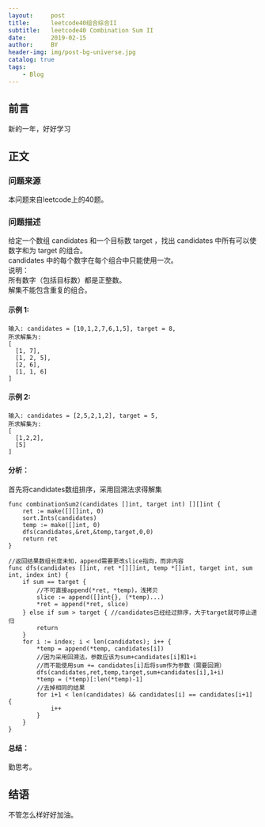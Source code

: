 ```yaml
---
layout:     post
title:      leetcode40组合综合II
subtitle:   leetcode40 Combination Sum II
date:       2019-02-15
author:     BY
header-img: img/post-bg-universe.jpg
catalog: true
tags:
    - Blog
---
```



## 前言

新的一年，好好学习

## 正文

### 问题来源

本问题来自leetcode上的40题。

### 问题描述

给定一个数组 candidates 和一个目标数 target ，找出 candidates 中所有可以使数字和为 target 的组合。  
candidates 中的每个数字在每个组合中只能使用一次。  
说明：  
所有数字（包括目标数）都是正整数。  
解集不能包含重复的组合。  

#### 示例 1:
```
输入: candidates = [10,1,2,7,6,1,5], target = 8,
所求解集为:
[
  [1, 7],
  [1, 2, 5],
  [2, 6],
  [1, 1, 6]
]
``` 

#### 示例 2:
```
输入: candidates = [2,5,2,1,2], target = 5,
所求解集为:
[
  [1,2,2],
  [5]
]
```

#### 分析：
首先将candidates数组排序，采用回溯法求得解集
```
func combinationSum2(candidates []int, target int) [][]int {
    ret := make([][]int, 0)
    sort.Ints(candidates)
    temp := make([]int, 0)
    dfs(candidates,&ret,&temp,target,0,0)
    return ret
}

//返回结果数组长度未知，append需要更改slice指向，而非内容
func dfs(candidates []int, ret *[][]int, temp *[]int, target int, sum int, index int) {
    if sum == target {
    	//不可直接append(*ret, *temp)，浅拷贝
	    slice := append([]int{}, (*temp)...)
        *ret = append(*ret, slice)
    } else if sum > target { //candidates已经经过排序，大于target就可停止递归
        return
    }
    for i := index; i < len(candidates); i++ {
        *temp = append(*temp, candidates[i])
        //因为采用回溯法，参数应该为sum+candidates[i]和1+i
        //而不能使用sum += candidates[i]后将sum作为参数（需要回溯）
        dfs(candidates,ret,temp,target,sum+candidates[i],1+i)
        *temp = (*temp)[:len(*temp)-1] 
        //去掉相同的结果
        for i+1 < len(candidates) && candidates[i] == candidates[i+1] {
            i++
        }
    }
}
```

#### 总结：
勤思考。

## 结语
不管怎么样好好加油。
